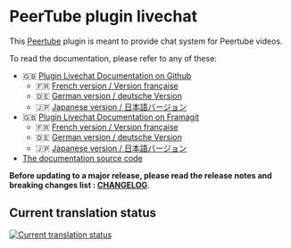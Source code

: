 <!--
SPDX-FileCopyrightText: 2024 John Livingston <https://www.john-livingston.fr/>

SPDX-License-Identifier: AGPL-3.0-only
-->

# PeerTube plugin livechat

This [Peertube](https://joinpeertube.org/) plugin is meant to provide chat system for Peertube videos.

To read the documentation, please refer to any of these:

* 🇬🇧 [Plugin Livechat Documentation on Github](https://johnxlivingston.github.io/peertube-plugin-livechat/)
  * 🇫🇷 [French version / Version française](https://johnxlivingston.github.io/peertube-plugin-livechat/fr/)
  * 🇩🇪 [German version / deutsche Version](https://johnxlivingston.github.io/peertube-plugin-livechat/de/)
  * 🇯🇵 [Japanese version / 日本語バージョン](https://johnxlivingston.github.io/peertube-plugin-livechat/ja/)
* 🇬🇧 [Plugin Livechat Documentation on Framagit](https://livingston.frama.io/peertube-plugin-livechat/)
  * 🇫🇷 [French version / Version française](https://livingston.frama.io/peertube-plugin-livechat/fr/)
  * 🇩🇪 [German version / deutsche Version](https://livingston.frama.io/peertube-plugin-livechat/de/)
  * 🇯🇵 [Japanese version / 日本語バージョン](https://livingston.frama.io/peertube-plugin-livechat/ja/)
* [The documentation source code](./support/documentation/content/)

**Before updating to a major release, please read the release notes and breaking changes list : [CHANGELOG](CHANGELOG.md)**.

## Current translation status

[
  ![Current translation status](https://weblate.framasoft.org/widgets/peertube-livechat/-/multi-auto.svg)
](https://weblate.framasoft.org/engage/peertube-livechat/)
